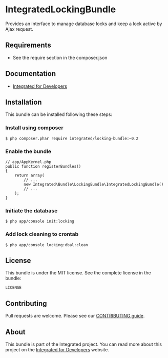 # IntegratedLockingBundle #
Provides an interface to manage database locks and keep a lock active by Ajax request.

## Requirements ##
* See the require section in the composer.json

## Documentation ##
* [Integrated for Developers](http://integratedfordevelopers.com/ "Integrated for Developers")

## Installation ##
This bundle can be installed following these steps:

### Install using composer ###

    $ php composer.phar require integrated/locking-bundle:~0.2

### Enable the bundle ###

    // app/AppKernel.php
    public function registerBundles()
    {
        return array(
            // ...
            new Integrated\Bundle\LockingBundle\IntegratedLockingBundle()
            // ...
        );
    }

### Initiate the database ###

    $ php app/console init:locking

### Add lock cleaning to crontab ###

    $ php app/console locking:dbal:clean

## License ##
This bundle is under the MIT license. See the complete license in the bundle:

    LICENSE

## Contributing ##
Pull requests are welcome. Please see our [CONTRIBUTING guide](http://integratedfordevelopers.com/contributing "CONTRIBUTING guide").

## About ##
This bundle is part of the Integrated project. You can read more about this project on the
[Integrated for Developers](http://integratedfordevelopers.com/ "Integrated for Developers") website.